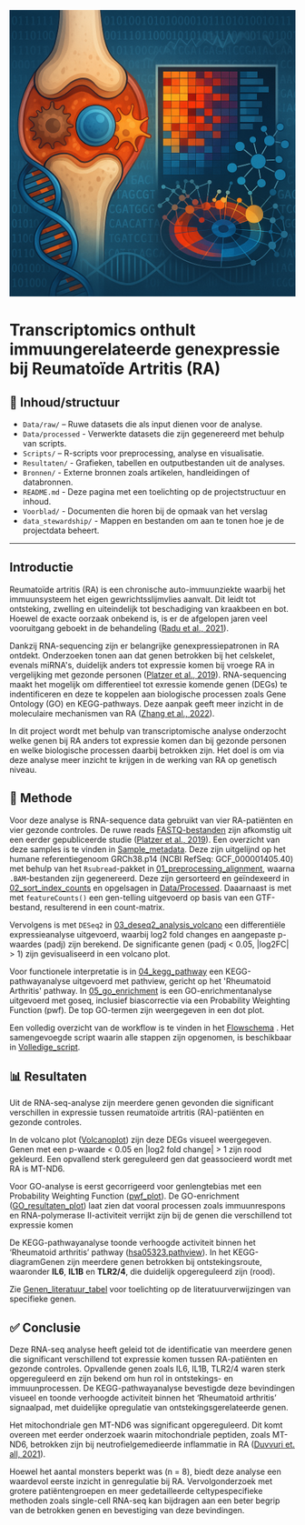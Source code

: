 <p align="center">
  <img src="Voorblad/Reuma_voorblad.png" alt="Voorblad" width="600"/>
</p>

# Transcriptomics onthult immuungerelateerde genexpressie bij Reumatoïde Artritis (RA)

## 📁 Inhoud/structuur

- `Data/raw/` – Ruwe datasets die als input dienen voor de analyse. 
- `Data/processed` - Verwerkte datasets die zijn gegenereerd met behulp van scripts.
- `Scripts/` – R-scripts voor preprocessing, analyse en visualisatie.
- `Resultaten/` - Grafieken, tabellen en outputbestanden uit de analyses.
- `Bronnen/` - Externe bronnen zoals artikelen, handleidingen of databronnen. 
- `README.md` - Deze pagina met een toelichting op de projectstructuur en inhoud.
- `Voorblad/` - Documenten die horen bij de opmaak van het verslag
- `data_stewardship/` - Mappen en bestanden om aan te tonen hoe je de projectdata beheert.

---
## Introductie 

Reumatoïde artritis (RA) is een chronische auto-immuunziekte waarbij het immuunsysteem het eigen gewrichtsslijmvlies aanvalt. Dit leidt tot ontsteking, zwelling en uiteindelijk tot beschadiging van kraakbeen en bot. Hoewel de exacte oorzaak onbekend is, is er de afgelopen jaren veel vooruitgang geboekt in de behandeling ([Radu et al., 2021](Bronnen/Radu_2021_RA_management.pdf)).

Dankzij RNA-sequencing zijn er belangrijke genexpressiepatronen in RA ontdekt. Onderzoeken tonen aan dat genen betrokken bij het celskelet, evenals miRNA's, duidelijk anders tot expressie komen bij vroege RA in vergelijking met gezonde personen ([Platzer et al., 2019](Bronnen/Platzer_2019_RA_gene_expression.pdf)). RNA-sequencing maakt het mogelijk om differentieel tot exressie komende genen (DEGs) te indentificeren en deze te koppelen aan biologische processen zoals Gene Ontology (GO) en KEGG-pathways. Deze aanpak geeft meer inzicht in de moleculaire mechanismen van RA ([Zhang et al., 2022](Bronnen/Zhang_2022_RNA_sequencing.pdf)).

In dit project wordt met behulp van transcriptomische analyse onderzocht welke genen bij RA anders tot expressie komen dan bij gezonde personen en welke biologische processen daarbij betrokken zijn. Het doel is om via deze analyse meer inzicht te krijgen in de werking van RA op genetisch niveau.


## 🔬 Methode

Voor deze analyse is RNA-sequence data gebruikt van vier RA-patiënten en vier gezonde controles. De ruwe reads [FASTQ-bestanden](Data/Raw) zijn afkomstig uit een eerder gepubliceerde studie ([Platzer et al., 2019](Bronnen/Platzer_2019_RA_gene_expression.pdf)). Een overzicht van deze samples is te vinden in [Sample_metadata](Data/Raw/sample_metadata_table_RA.png). Deze zijn uitgelijnd op het humane referentiegenoom GRCh38.p14 (NCBI RefSeq: GCF_000001405.40) met behulp van het `Rsubread`-pakket in  [01_preprocessing_alignment](Scripts/01_preprocessing_alignment.R), waarna `.BAM`-bestanden zijn gegenereerd. Deze zijn gersorteerd en geïndexeerd in [02_sort_index_counts](Scripts/02_sort_index_counts.R) en opgelsagen in [Data/Processed](Data/Processed). Daaarnaast is met  met `featureCounts()` een gen-telling uitgevoerd op basis van een GTF-bestand, resulterend in een count-matrix. 

Vervolgens is met `DESeq2` in [03_deseq2_analysis_volcano](Scripts/03_deseq2_analysis_volcano.R) een differentiële expressieanalyse uitgevoerd, waarbij log2 fold changes en aangepaste p-waardes (padj) zijn berekend. De significante genen (padj < 0.05, |log2FC| > 1) zijn gevisualiseerd in een volcano plot.

Voor functionele interpretatie is in [04_kegg_pathway](Scripts/04_kegg_pathway.R) een KEGG-pathwayanalyse uitgevoerd met pathview, gericht op het 'Rheumatoid Arthritis' pathway. In [05_go_enrichment](Scripts/05_go_enrichment.R) is een GO-enrichmentanalyse uitgevoerd met goseq, inclusief biascorrectie via een Probability Weighting Function (pwf). De top GO-termen zijn weergegeven in een dot plot.

Een volledig overzicht van de workflow is te vinden in het [Flowschema](Resultaten/Flowschema.png) . Het samengevoegde script waarin alle stappen zijn opgenomen, is beschikbaar in [Volledige_script](Scripts/Volledige_script.R).

## 📊 Resultaten

Uit de RNA-seq-analyse zijn meerdere genen gevonden die significant verschillen in expressie tussen reumatoïde artritis (RA)-patiënten en gezonde controles.

In de volcano plot ([Volcanoplot](Resultaten/VolcanoplotWC.png)) zijn deze DEGs visueel weergegeven. Genen met een p-waarde < 0.05 en |log2 fold change| > 1 zijn rood gekleurd. Een opvallend sterk gereguleerd gen dat geassocieerd wordt met RA is MT-ND6.

Voor GO-analyse is eerst gecorrigeerd voor genlengtebias met een Probability Weighting Function ([pwf_plot](Resultaten/pwf_plot.png)). De GO-enrichment ([GO_resultaten_plot](Resultaten/GO_resultaten_plot.png)) laat zien dat vooral processen zoals immuunrespons en RNA-polymerase II-activiteit verrijkt zijn bij de genen die verschillend tot expressie komen

De KEGG-pathwayanalyse toonde verhoogde activiteit binnen het ‘Rheumatoid arthritis’ pathway ([hsa05323.pathview](Resultaten/hsa05323.pathview.png)). In het KEGG-diagramGenen zijn meerdere genen betrokken bij ontstekingsroute, waaronder **IL6**, **IL1B** en **TLR2/4**, die duidelijk opgereguleerd zijn (rood).

Zie [Genen_literatuur_tabel](Bronnen/Genen_literatuur_tabel.xlsx) voor toelichting op de literatuurverwijzingen van specifieke genen.

## ✅ Conclusie 

Deze RNA-seq analyse heeft geleid tot de identificatie van meerdere genen die significant verschillend tot expressie komen tussen RA-patiënten en gezonde controles. Opvallende genen zoals IL6, IL1B, TLR2/4 waren sterk opgereguleerd en zijn bekend om hun rol in ontstekings- en immuunprocessen. De KEGG-pathwayanalyse bevestigde deze bevindingen visueel en toonde verhoogde activiteit binnen het ‘Rheumatoid arthritis’ signaalpad, met duidelijke opregulatie van ontstekingsgerelateerde genen.

Het mitochondriale gen MT-ND6 was significant opgereguleerd. Dit komt overeen met eerder onderzoek waarin mitochondriale peptiden, zoals MT-ND6, betrokken zijn bij neutrofielgemedieerde inflammatie in RA ([Duvvuri et. all, 2021](Bronnen/Duvvuri_2021_MT-ND6.pdf)). 

Hoewel het aantal monsters beperkt was (n = 8), biedt deze analyse een waardevol eerste inzicht in genregulatie bij RA. Vervolgonderzoek met grotere patiëntengroepen en meer gedetailleerde celtypespecifieke methoden zoals single-cell RNA-seq kan bijdragen aan een beter begrip van de betrokken genen en bevestiging van deze bevindingen.





